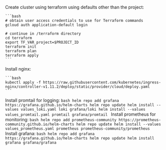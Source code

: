 Create cluster using terraform using defaults other than the project:

    ```bash
    # obtain user access credentials to use for Terraform commands
    gcloud auth application-default login

    # continue in /terraform directory
    cd terraform
    export TF_VAR_project=$PROJECT_ID
    terraform init
    terraform plan
    terraform apply
    ```
    
Install nginx:

    ```bash
    kubectl apply -f https://raw.githubusercontent.com/kubernetes/ingress-nginx/controller-v1.11.2/deploy/static/provider/cloud/deploy.yaml
    ```

Install promtail for logging:
    ```bash
    helm repo add grafana https://grafana.github.io/helm-charts
    helm repo update
    helm install --values values_loki.yaml loki grafana/loki
    helm install --values values_promtail.yaml promtail grafana/promtail
    ```
Install prometheus for monitoring:
    ```bash
    helm repo add prometheus-community https://prometheus-community.github.io/helm-charts
    helm repo update
    helm install --values values_prometheus.yaml prometheus prometheus-community/prometheus
    ```
Install grafana:
    ```bash
    helm repo add grafana https://grafana.github.io/helm-charts
    helm repo update
    helm install grafana grafana/grafana
    ```